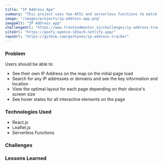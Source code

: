 ```yaml
---
title: "IP Address App"
summary: "This project uses two APIs and serverless functions to match IP addresses to map locations."
image: "/images/projects/ip-address-app.png"
imageAlt: "IP Address app"
challengeUrl: "https://www.frontendmentor.io/challenges/ip-address-tracker-I8-0yYAH0"
siteUrl: "https://goofy-spence-1d3ac9.netlify.app/"
repoUrl: "https://github.com/gerhynes/ip-address-tracker"
---
```


### Problem

Users should be able to:

- See their own IP Address on the map on the initial page load
- Search for any IP addresses or domains and see the key information and location
- View the optimal layout for each page depending on their device's screen size
- See hover states for all interactive elements on the page

### Technologies Used

- React.js
- Leaflet.js
- Serverless Functions

### Challenges

### Lessons Learned
